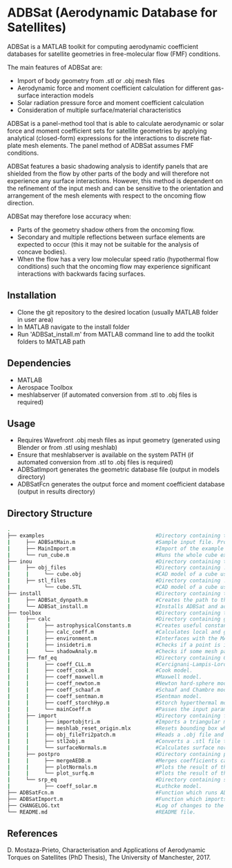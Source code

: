 # ADBSat (Aerodynamic Database for Satellites)

ADBSat is a MATLAB toolkit for computing aerodynamic coefficient databases for satellite geometries in free-molecular flow (FMF) conditions.

The main features of ADBSat are:
- Import of body geometry from .stl or .obj mesh files
- Aerodynamic force and moment coefficient calculation for different gas-surface interaction models
- Solar radiation pressure force and moment coefficient calculation
- Consideration of multiple surface/material characteristics

ADBSat is a panel-method tool that is able to calculate aerodynamic or solar force and moment coefficient sets for satellite geometries by applying analytical (closed-form) expressions for the interactions to discrete flat-plate mesh elements. The panel method of ADBSat assumes FMF conditions.

ADBSat features a basic shadowing analysis to identify panels that are shielded from the flow by other parts of the body and will therefore not experience any surface interactions. However, this method is dependent on the refinement of the input mesh and can be sensitive to the orientation and arrangement of the mesh elements with respect to the oncoming flow direction.

ADBSat may therefore lose accuracy when:
- Parts of the geometry shadow others from the oncoming flow. 
- Secondary and multiple reflections between surface elements are expected to occur (this it may not be suitable for the analysis of concave bodies).
- When the flow has a very low molecular speed ratio (hypothermal flow conditions) such that the oncoming flow may experience significant interactions with backwards facing surfaces.

## Installation
- Clone the git repository to the desired location (usually MATLAB folder in user area)
- In MATLAB navigate to the install folder
- Run 'ADBSat_install.m' from MATLAB command line to add the toolkit folders to MATLAB path

## Dependencies
- MATLAB 
- Aerospace Toolbox
- meshlabserver (if automated conversion from .stl to .obj files is required)

## Usage
- Requires Wavefront .obj mesh files as input geometry (generated using Blender or from .stl using meshlab)
- Ensure that meshlabserver is available on the system PATH (if automated conversion from .stl to .obj files is required)
- ADBSatImport generates the geometric database file (output in models directory)
- ADBSatFcn generates the output force and moment coefficient database (output in results directory)

## Directory Structure
```bash
. 
├── examples                                    #Directory containing the example cube case.
|     ├── ADBSatMain.m                          #Sample input file. Produces aerodynamic analysis of a cube at an AOA=0deg and AOS=10deg.
|     ├── MainImport.m                          #Import of the example cube object from a .obj to a .mat file.
|     └── run_cube.m                            #Runs the whole cube example, from import to final aerodynamic database output.
├── inou                                        #Directory containing the model inputs from the program.
|     ├── obj_files                             #Directory containing .obj satellite models (CAD inputs to ADBSat).
|     |     └── cube.obj                        #CAD model of a cube used in the sample case.
|     ├── stl_files                             #Directory containing .stl satellite models (alternative CAD inputs to ADBSat).
|           └── cube.STL                        #CAD model of a cube used in the sample case (alternative).
├── install                                     #Directory containing the installation files
|     ├── ADBSat_dynpath.m                      #Creates the path to the ADBSat base folder
|     └── ADBSat_install.m                      #Installs ADBSat and adds necessary paths to toolbox.
├── toolbox                                     #Directory containing the program functions.
|     ├── calc                                  #Directory containing general calculation functions.
|     |     ├── astrophysicalConstants.m        #Creates useful constants.
|     |     ├── calc_coeff.m                    #Calculates local and global aerodynamic and solar coefficients.
|     |     ├── environment.m                   #Interfaces with the MATLAB version of the NRLMSISE-00 atmospheric model.
|     |     ├── insidetri.m                     #Checks if a point is inside a triangle.
|     |     └── shadowAnaly.m                   #Checks if some mesh panels are shadowed by others.
|     ├── fmf_eq                                #Directory containing GSI model equations to calculate the drag coefficient.
|     |     ├── coeff_CLL.m                     #Cercignani-Lampis-Lord model.
|     |     ├── coeff_cook.m                    #Cook model.
|     |     ├── coeff_maxwell.m                 #Maxwell model.
|     |     ├── coeff_newton.m                  #Newton hard-sphere model.
|     |     ├── coeff_schaaf.m                  #Schaaf and Chambre model.
|     |     ├── coeff_sentman.m                 #Sentman model.
|     |     ├── coeff_storchHyp.m               #Storch hyperthermal model.
|     |     └── mainCoeff.m                     #Passes the input parameters to the selected GSI model.
|     ├── import                                #Directory containing functions used in the model import.
|     |     ├── importobjtri.m                  #Imports a triangular mesh from a .obj file.
|     |     ├── meshlab_reset_origin.mlx        #Resets bounding box when converting CAD file from .stl to .obj.
|     |     ├── obj_fileTri2patch.m             #Reads a .obj file and outputs lists of vertices, faces, coordinates, and material identifiers. 
|     |     ├── stl2obj.m                       #Converts a .stl file to a .uobj file using meshlabserver.
|     |     └── surfaceNormals.m                #Calculates surface normals, areas, and barycentres of all elements of a triangular mesh.
|     ├── postpro                               #Directory containing post-processing functions.
|     |     ├── mergeAEDB.m                     #Merges coefficients calculated for different AOA/AOS into a single structure.
|     |     ├── plotNormals.m                   #Plots the result of the .obj import
|     |     └── plot_surfq.m                    #Plots the result of the ADBSat run, colour-coded to a chosen parameter
|     └── srp_eq                                #Directory containing solar radiation pressure model equations to calculate solar coefficients.
|           ├── coeff_solar.m                   #Luthcke model.
├── ADBSatFcn.m                                 #Function which runs ADBSat.
├── ADBSatImport.m                              #Function which imports a .obj CAD file to a .mat file.
├── CHANGELOG.txt                               #Log of changes to the program.
└── README.md                                   #README file.
```

## References

D. Mostaza-Prieto, Characterisation and Applications of Aerodynamic Torques on Satellites (PhD Thesis), The University of Manchester, 2017.
